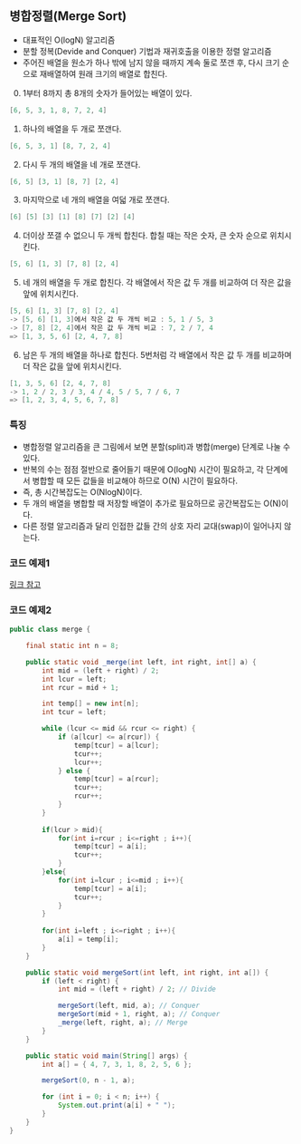 ## 병합정렬(Merge Sort)
- 대표적인 O(logN) 알고리즘
- 분할 정복(Devide and Conquer) 기법과 재귀호출을 이용한 정렬 알고리즘
- 주어진 배열을 원소가 하나 밖에 남지 않을 때까지 계속 둘로 쪼갠 후, 다시 크기 순으로 재배열하여 원래 크기의 배열로 합친다.

0. 1부터 8까지 총 8개의 숫자가 들어있는 배열이 있다.<br/>
```java
[6, 5, 3, 1, 8, 7, 2, 4]
```
1. 하나의 배열을 두 개로 쪼갠다.
```java
[6, 5, 3, 1] [8, 7, 2, 4]
```
2. 다시 두 개의 배열을 네 개로 쪼갠다.
```java
[6, 5] [3, 1] [8, 7] [2, 4]
```
3. 마지막으로 네 개의 배열을 여덟 개로 쪼갠다.
```java
[6] [5] [3] [1] [8] [7] [2] [4]
```
4. 더이상 쪼갤 수 없으니 두 개씩 합친다. 합칠 때는 작은 숫자, 큰 숫자 순으로 위치시킨다.
```java
[5, 6] [1, 3] [7, 8] [2, 4]
```
5. 네 개의 배열을 두 개로 합친다. 각 배열에서 작은 값 두 개를 비교하여 더 작은 값을 앞에 위치시킨다.
```java
[5, 6] [1, 3] [7, 8] [2, 4]
-> [5, 6] [1, 3]에서 작은 값 두 개씩 비교 : 5, 1 / 5, 3
-> [7, 8] [2, 4]에서 작은 값 두 개씩 비교 : 7, 2 / 7, 4
=> [1, 3, 5, 6] [2, 4, 7, 8]
```
6. 남은 두 개의 배열을 하나로 합친다. 5번처럼 각 배열에서 작은 값 두 개를 비교하며 더 작은 값을 앞에 위치시킨다.
```java
[1, 3, 5, 6] [2, 4, 7, 8]
-> 1, 2 / 2, 3 / 3, 4 / 4, 5 / 5, 7 / 6, 7
=> [1, 2, 3, 4, 5, 6, 7, 8]
```

### 특징
- 병합정렬 알고리즘을 큰 그림에서 보면 분할(split)과 병합(merge) 단계로 나눌 수 있다.
- 반복의 수는 점점 절반으로 줄어들기 때문에 O(logN) 시간이 필요하고, 각 단계에서 병합할 때 모든 값들을 비교해야 하므로 O(N) 시간이 필요하다.
- 즉, 총 시간복잡도는 O(NlogN)이다.
- 두 개의 배열을 병합할 때 저장할 배열이 추가로 필요하므로 공간복잡도는 O(N)이다.
- 다른 정렬 알고리즘과 달리 인접한 값들 간의 상호 자리 교대(swap)이 일어나지 않는다.

### 코드 예제1
[링크 참고](src/main/java/M2751/M2751.java)

### 코드 예제2
```java
public class merge {

	final static int n = 8;

	public static void _merge(int left, int right, int[] a) {
		int mid = (left + right) / 2;
		int lcur = left;
		int rcur = mid + 1;

		int temp[] = new int[n];
		int tcur = left;

		while (lcur <= mid && rcur <= right) {
			if (a[lcur] <= a[rcur]) {
				temp[tcur] = a[lcur];
				tcur++;
				lcur++;
			} else {
				temp[tcur] = a[rcur];
				tcur++;
				rcur++;
			}
		}
		
		if(lcur > mid){
			for(int i=rcur ; i<=right ; i++){
				temp[tcur] = a[i];
				tcur++;
			}
		}else{
			for(int i=lcur ; i<=mid ; i++){
				temp[tcur] = a[i];
				tcur++;
			}
		}
		
		for(int i=left ; i<=right ; i++){
			a[i] = temp[i];
		}
	}

	public static void mergeSort(int left, int right, int a[]) {
		if (left < right) {
			int mid = (left + right) / 2; // Divide

			mergeSort(left, mid, a); // Conquer
			mergeSort(mid + 1, right, a); // Conquer
			_merge(left, right, a); // Merge
		}
	}

	public static void main(String[] args) {
		int a[] = { 4, 7, 3, 1, 8, 2, 5, 6 };

		mergeSort(0, n - 1, a);

		for (int i = 0; i < n; i++) {
			System.out.print(a[i] + " ");
		}
	}
}
```
